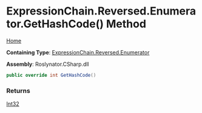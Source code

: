 # ExpressionChain\.Reversed\.Enumerator\.GetHashCode\(\) Method

[Home](../../../../../../README.md)

**Containing Type**: [ExpressionChain.Reversed.Enumerator](../README.md)

**Assembly**: Roslynator\.CSharp\.dll

```csharp
public override int GetHashCode()
```

### Returns

[Int32](https://docs.microsoft.com/en-us/dotnet/api/system.int32)

